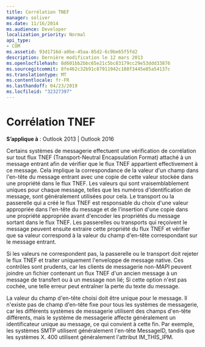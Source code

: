 ```yaml
---
title: Corrélation TNEF
manager: soliver
ms.date: 11/16/2014
ms.audience: Developer
localization_priority: Normal
api_type:
- COM
ms.assetid: 93d1716d-a0be-45aa-85d2-6c9be65f5fd2
description: Dernière modification le 12 mars 2013
ms.openlocfilehash: 8d601bb2bbc65e21c5bc83179cc29e53ddd33876
ms.sourcegitcommit: 8fe462c32b91c87911942c188f3445e85a54137c
ms.translationtype: MT
ms.contentlocale: fr-FR
ms.lasthandoff: 04/23/2019
ms.locfileid: "32327397"
---
```

# <a name="tnef-correlation"></a>Corrélation TNEF

 
  
**S’applique à** : Outlook 2013 | Outlook 2016 
  
Certains systèmes de messagerie effectuent une vérification de corrélation sur tout flux TNEF (Transport-Neutral Encapsulation Format) attaché à un message entrant afin de vérifier que le flux TNEF appartient effectivement à ce message. Cela implique la correspondance de la valeur d'un champ dans l'en-tête du message entrant avec une copie de cette valeur stockée dans une propriété dans le flux TNEF. Les valeurs qui sont vraisemblablement uniques pour chaque message, telles que les numéros d'identification de message, sont généralement utilisées pour cela. Le transport ou la passerelle qui a créé le flux TNEF est responsable du choix d'une valeur appropriée dans l'en-tête du message et de l'insertion d'une copie dans une propriété appropriée avant d'encoder les propriétés du message sortant dans le flux TNEF. Les passerelles ou transports qui reçoivent le message peuvent ensuite extraire cette propriété du flux TNEF et vérifier que sa valeur correspond à la valeur du champ d'en-tête correspondant sur le message entrant.
  
Si les valeurs ne correspondent pas, la passerelle ou le transport doit rejeter le flux TNEF et traiter uniquement l'enveloppe de message native. Ces contrôles sont prudents, car les clients de messagerie non-MAPI peuvent joindre un fichier contenant un flux TNEF d'un ancien message à un message de transfert ou à un message non lié; Si cette option n'est pas cochée, une telle erreur peut entraîner la perte du texte du message.
  
La valeur du champ d'en-tête choisi doit être unique pour le message. Il n'existe pas de champ d'en-tête fixe pour tous les systèmes de messagerie, car les différents systèmes de messagerie utilisent des champs d'en-tête différents, mais le système de messagerie affecte généralement un identificateur unique au message, ce qui convient à cette fin. Par exemple, les systèmes SMTP utilisent généralement l'en-tête MessageID, tandis que les systèmes X. 400 utilisent généralement l'attribut IM_THIS_IPM.
  

